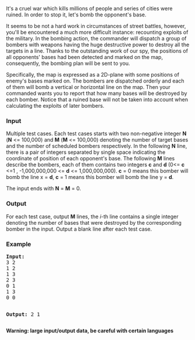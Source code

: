 <p>It's a cruel war which kills millions of people and series of cities were ruined. In order to stop it, let's bomb the opponent's base.</p>
<p>It seems to be not a hard work in circumstances of street battles, however, you'll be encountered a much more difficult instance: recounting exploits of the military. In the bombing action, the commander will dispatch a group of bombers with weapons having the huge destructive power to destroy all the targets in a line. Thanks to the outstanding work of our spy, the positions of all opponents' bases had been detected and marked on the map, consequently, the bombing plan will be sent to you.</p>
<p>Specifically, the map is expressed as a 2D-plane with some positions of enemy's bases marked on. The bombers are dispatched orderly and each of them will bomb a vertical or horizontal line on the map. Then your commanded wants you to report that how many bases will be destroyed by each bomber. Notice that a ruined base will not be taken into account when calculating the exploits of later bombers.</p>
<h3>Input</h3>
<p>Multiple test cases. Each test cases starts with two non-negative integer <strong>N</strong> (<strong>N</strong> &lt;= 100,000) and <strong>M</strong> (<strong>M</strong> &lt;= 100,000) denoting the number of target bases and the number of scheduled bombers respectively. In the following <strong>N</strong> line, there is a pair of integers separated by single space indicating the coordinate of position of each opponent's base. The following <strong>M</strong> lines describe the bombers, each of them contains two integers <strong>c</strong> and <strong>d</strong> (0&lt;= <strong>c</strong> &lt;=1 , -1,000,000,000 &lt;= <strong>d</strong> &lt;= 1,000,000,000). <strong>c</strong> = 0 means this bomber will bomb the line x = <strong>d</strong>, <strong>c</strong> = 1 means this bomber will bomb the line y = <strong>d</strong>.</p>
<p>The input ends with <strong>N</strong> = <strong>M</strong> = 0.</p>
<h3>Output</h3>
<p>For each test case, output <strong>M</strong> lines, the <em>i</em>-th line contains a single integer denoting the number of bases that were destroyed by the corresponding bomber in the input. Output a blank line after each test case.</p>
<h3>Example</h3>
<pre><strong>Input:</strong>
3 2
1 2
1 3
2 3
0 1
1 3
0 0

<strong>Output:</strong>
2
1
</pre>
<b>Warning: large input/output data, be careful with certain languages</b>